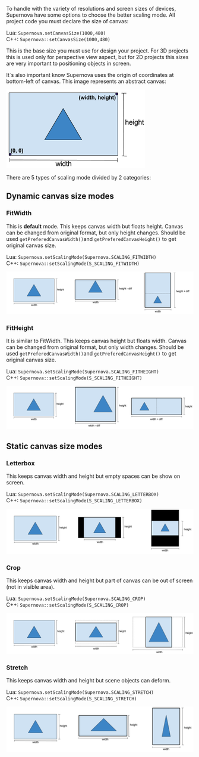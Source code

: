 To handle with the variety of resolutions and screen sizes of devices, Supernova have some options to choose the better scaling mode. All project code you must declare the size of canvas:

Lua: ```Supernova.setCanvasSize(1000,480)```  
C++: ```Supernova::setCanvasSize(1000,480)```

This is the base size you must use for design your project. For 3D projects this is used only for perspective view aspect, but for 2D projects this sizes are very important to positioning objects in screen.

It`s also important know Supernova uses the origin of coordinates at bottom-left of canvas. This image represents an abstract canvas:

![Canvas](../images/Canvas.png)

There are 5 types of scaling mode divided by 2 categories:

## Dynamic canvas size modes

### FitWidth

This is **default** mode. This keeps canvas width but floats height. Canvas can be changed from original format, but only height changes. Should be used ```getPreferedCanvasWidth()```and ```getPreferedCanvasHeight()``` to get original canvas size.

Lua: ```Supernova.setScalingMode(Supernova.SCALING_FITWIDTH)```  
C++: ```Supernova::setScalingMode(S_SCALING_FITWIDTH)```

![Fitwidth](../images/Fitwidth.png)

### FitHeight

It is similar to FitWidth. This keeps canvas height but floats width. Canvas can be changed from original format, but only width changes. Should be used ```getPreferedCanvasWidth()```and ```getPreferedCanvasHeight()``` to get original canvas size.

Lua: ```Supernova.setScalingMode(Supernova.SCALING_FITHEIGHT)```  
C++: ```Supernova::setScalingMode(S_SCALING_FITHEIGHT)```

![Fitheight](../images/Fitheight.png)

## Static canvas size modes

### Letterbox

This keeps canvas width and height but empty spaces can be show on screen.

Lua: ```Supernova.setScalingMode(Supernova.SCALING_LETTERBOX)```  
C++: ```Supernova::setScalingMode(S_SCALING_LETTERBOX)```

![Letterbox](../images/Letterbox.png)

### Crop

This keeps canvas width and height but part of canvas can be out of screen (not in visible area).

Lua: ```Supernova.setScalingMode(Supernova.SCALING_CROP)```  
C++: ```Supernova::setScalingMode(S_SCALING_CROP)```

![Crop](../images/Crop.png)

### Stretch

This keeps canvas width and height but scene objects can deform.

Lua: ```Supernova.setScalingMode(Supernova.SCALING_STRETCH)```  
C++: ```Supernova::setScalingMode(S_SCALING_STRETCH)```

![Stretch](../images/Stretch.png)